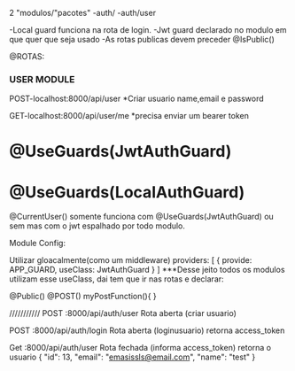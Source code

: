 2 "modulos/"pacotes"
-auth/
-auth/user



-Local guard funciona na rota de login.
-Jwt guard declarado no modulo em que quer que seja usado
-As rotas publicas devem preceder @IsPublic()




@ROTAS:
### USER MODULE
POST-localhost:8000/api/user
*Criar usuario name,email e password

GET-localhost:8000/api/user/me
*precisa enviar um bearer token



# @UseGuards(JwtAuthGuard)
# @UseGuards(LocalAuthGuard)
@CurrentUser()  somente funciona com @UseGuards(JwtAuthGuard) ou sem mas com o jwt espalhado por todo modulo.

Module Config:

Utilizar gloacalmente(como um middleware)
  providers: [
    {
      provide: APP_GUARD,
      useClass: JwtAuthGuard
    }
  ]
  ***Desse jeito todos os modulos utilizam esse useClass, dai tem que ir nas rotas e declarar:

  @Public()
  @POST()
  myPostFunction(){
  }


///////////
 POST :8000/api/auth/user
 Rota aberta (criar usuario)

POST :8000/api/auth/login
 Rota aberta (loginusuario)
 retorna access_token

Get :8000/api/auth/user
 Rota fechada (informa access_token)
 retorna o usuario
 {
	"id": 13,
	"email": "emasissls@email.com",
	"name": "test"
}


